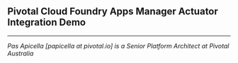 <h2>Pivotal Cloud Foundry Apps Manager Actuator Integration Demo </h2>

<hr />
<i>
Pas Apicella [papicella at pivotal.io] is a Senior Platform Architect at Pivotal Australia
</i>